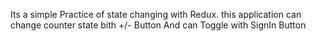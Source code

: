 Its a simple Practice of state changing with Redux.
this application can change counter state bith +/- Button
And can Toggle with SignIn Button

